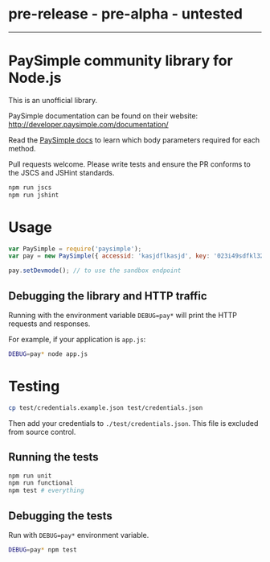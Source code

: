 # pre-release - pre-alpha - untested
---
# PaySimple community library for Node.js

This is an unofficial library.

PaySimple documentation can be found on their website:
http://developer.paysimple.com/documentation/

Read the [PaySimple docs](http://developer.paysimple.com/documentation/)
to learn which body parameters required for each method.


Pull requests welcome. Please write tests and ensure the
PR conforms to the JSCS and JSHint standards.

```bash
npm run jscs
npm run jshint
```

# Usage


```javascript
var PaySimple = require('paysimple');
var pay = new PaySimple({ accessid: 'kasjdflkasjd', key: '023i49sdfkl32' });

pay.setDevmode(); // to use the sandbox endpoint

```

## Debugging the library and HTTP traffic

Running with the environment variable `DEBUG=pay*` will print the HTTP
requests and responses.

For example, if your application is `app.js`:
```bash
DEBUG=pay* node app.js
```


# Testing

```bash
cp test/credentials.example.json test/credentials.json
```

Then add your credentials to `./test/credentials.json`.
This file is excluded from source control.

## Running the tests

```bash
npm run unit
npm run functional
npm test # everything
```

## Debugging the tests

Run with `DEBUG=pay*` environment variable.

```bash
DEBUG=pay* npm test
```
